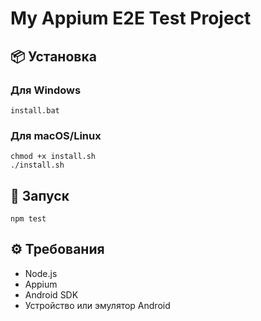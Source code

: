 # My Appium E2E Test Project

## 📦 Установка

### Для Windows
```
install.bat
```

### Для macOS/Linux
```
chmod +x install.sh
./install.sh
```

## 🚀 Запуск
```
npm test
```

## ⚙️ Требования
- Node.js
- Appium
- Android SDK
- Устройство или эмулятор Android
